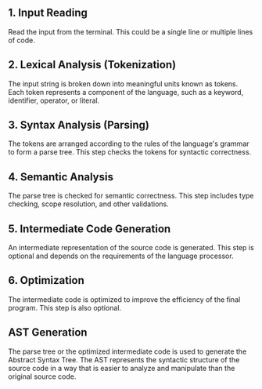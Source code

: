 ## 1. Input Reading
Read the input from the terminal. This could be a single line or multiple lines of code.

## 2. Lexical Analysis (Tokenization)
The input string is broken down into meaningful units known as tokens. Each token represents a component of the language, such as a keyword, identifier, operator, or literal.

## 3. Syntax Analysis (Parsing)
The tokens are arranged according to the rules of the language's grammar to form a parse tree. This step checks the tokens for syntactic correctness.

## 4. Semantic Analysis
The parse tree is checked for semantic correctness. This step includes type checking, scope resolution, and other validations.

## 5. Intermediate Code Generation
An intermediate representation of the source code is generated. This step is optional and depends on the requirements of the language processor.

## 6. Optimization
The intermediate code is optimized to improve the efficiency of the final program. This step is also optional.

## AST Generation
The parse tree or the optimized intermediate code is used to generate the Abstract Syntax Tree. The AST represents the syntactic structure of the source code in a way that is easier to analyze and manipulate than the original source code.